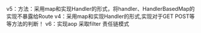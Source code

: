 v5：方法：采用map和实现Handler的形式，将handler、HandlerBasedMap的实现不暴露给Route
v4：采用map和实现Handler的形式,实现对于GET POST等等方法的判断！
v6：实现aop  采取filter  责任链模式
